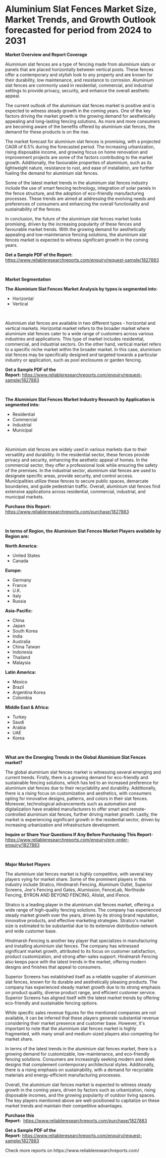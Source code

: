 <p><h1>Aluminium Slat Fences Market Size, Market Trends, and Growth Outlook forecasted for period from 2024 to 2031</h1></p><p><strong>Market Overview and Report Coverage</strong></p>
<p><p>Aluminium slat fences are a type of fencing made from aluminium slats or panels that are placed horizontally between vertical posts. These fences offer a contemporary and stylish look to any property and are known for their durability, low maintenance, and resistance to corrosion. Aluminium slat fences are commonly used in residential, commercial, and industrial settings to provide privacy, security, and enhance the overall aesthetic appeal.</p><p>The current outlook of the aluminium slat fences market is positive and is expected to witness steady growth in the coming years. One of the key factors driving the market growth is the growing demand for aesthetically appealing and long-lasting fencing solutions. As more and more consumers are becoming aware of the benefits offered by aluminium slat fences, the demand for these products is on the rise.</p><p>The market forecast for aluminium slat fences is promising, with a projected CAGR of 6.5% during the forecasted period. The increasing urbanization, rising disposable income, and growing focus on home renovation and improvement projects are some of the factors contributing to the market growth. Additionally, the favourable properties of aluminium, such as its lightweight nature, resistance to rust, and ease of installation, are further fueling the demand for aluminium slat fences.</p><p>Some of the latest market trends in the aluminium slat fences industry include the use of smart fencing technology, integration of solar panels in the fence structure, and the adoption of eco-friendly manufacturing processes. These trends are aimed at addressing the evolving needs and preferences of consumers and enhancing the overall functionality and sustainability of the fences.</p><p>In conclusion, the future of the aluminium slat fences market looks promising, driven by the increasing popularity of these fences and favourable market trends. With the growing demand for aesthetically appealing and low-maintenance fencing solutions, the aluminium slat fences market is expected to witness significant growth in the coming years.</p></p>
<p><strong>Get a Sample PDF of the Report:</strong> <a href="https://www.reliableresearchreports.com/enquiry/request-sample/1827883">https://www.reliableresearchreports.com/enquiry/request-sample/1827883</a></p>
<p>&nbsp;</p>
<p><strong>Market Segmentation</strong></p>
<p><strong>The Aluminium Slat Fences Market Analysis by types is segmented into:</strong></p>
<p><ul><li>Horizontal</li><li>Vertical</li></ul></p>
<p>&nbsp;</p>
<p><p>Aluminium slat fences are available in two different types - horizontal and vertical markets. Horizontal market refers to the broader market where aluminium slat fences cater to a wide range of customers across various industries and applications. This type of market includes residential, commercial, and industrial sectors. On the other hand, vertical market refers to a specific niche market within the broader market. In this case, aluminium slat fences may be specifically designed and targeted towards a particular industry or application, such as pool enclosures or garden fencing.</p></p>
<p><strong>Get a Sample PDF of the Report:</strong>&nbsp;<a href="https://www.reliableresearchreports.com/enquiry/request-sample/1827883">https://www.reliableresearchreports.com/enquiry/request-sample/1827883</a></p>
<p>&nbsp;</p>
<p><strong>The Aluminium Slat Fences Market Industry Research by Application is segmented into:</strong></p>
<p><ul><li>Residential</li><li>Commercial</li><li>Industrial</li><li>Municipal</li></ul></p>
<p>&nbsp;</p>
<p><p>Aluminium slat fences are widely used in various markets due to their versatility and durability. In the residential sector, these fences provide privacy and security, enhancing the aesthetic appeal of homes. In the commercial sector, they offer a professional look while ensuring the safety of the premises. In the industrial sector, aluminium slat fences are used to designate specific areas, provide security, and control access. Municipalities utilize these fences to secure public spaces, demarcate boundaries, and guide pedestrian traffic. Overall, aluminium slat fences find extensive applications across residential, commercial, industrial, and municipal markets.</p></p>
<p><strong>Purchase this Report:</strong>&nbsp; <a href="https://www.reliableresearchreports.com/purchase/1827883">https://www.reliableresearchreports.com/purchase/1827883</a></p>
<p>&nbsp;</p>
<p><strong>In terms of Region, the Aluminium Slat Fences Market Players available by Region are:</strong></p>
<p>
    <p> <strong> North America: </strong>
        <ul>
            <li>United States</li>
            <li>Canada</li>
        </ul>
        </p> 
    <p> <strong> Europe: </strong>
        <ul>
            <li>Germany</li>
            <li>France</li>
            <li>U.K.</li>
            <li>Italy</li>
            <li>Russia</li>
        </ul>
        </p> 
    <p> <strong> Asia-Pacific: </strong>
        <ul>
            <li>China</li>
            <li>Japan</li>
            <li>South Korea</li>
            <li>India</li>
            <li>Australia</li>
            <li>China Taiwan</li>
            <li>Indonesia</li>
            <li>Thailand</li>
            <li>Malaysia</li>
        </ul>
        </p> 
    <p> <strong> Latin America: </strong>
        <ul>
            <li>Mexico</li>
            <li>Brazil</li>
            <li>Argentina Korea</li>
            <li>Colombia</li>
        </ul>
        </p> 
    <p> <strong> Middle East & Africa: </strong>
        <ul>
            <li>Turkey</li>
            <li>Saudi</li>
            <li>Arabia</li>
            <li>UAE</li>
            <li>Korea</li>
        </ul>
    </p>
    </p>
<p>&nbsp;</p>
<p><strong>What are the Emerging Trends in the Global Aluminium Slat Fences market?</strong></p>
<p><p>The global aluminium slat fences market is witnessing several emerging and current trends. Firstly, there is a growing demand for eco-friendly and sustainable fencing solutions, which has led to an increased preference for aluminium slat fences due to their recyclability and durability. Additionally, there is a rising focus on customization and aesthetics, with consumers opting for innovative designs, patterns, and colors in their slat fences. Moreover, technological advancements such as automation and digitalization have enabled manufacturers to offer smart and remote-controlled aluminium slat fences, further driving market growth. Lastly, the market is experiencing significant growth in the residential sector, driven by increasing urbanization and infrastructure development.</p></p>
<p><strong>Inquire or Share Your Questions If Any Before Purchasing This Report</strong>- <a href="https://www.reliableresearchreports.com/enquiry/pre-order-enquiry/1827883">https://www.reliableresearchreports.com/enquiry/pre-order-enquiry/1827883</a></p>
<p>&nbsp;</p>
<p><strong>Major Market Players</strong></p>
<p><p>The aluminium slat fences market is highly competitive, with several key players vying for market share. Some of the prominent players in this industry include Stratco, Hindmarsh Fencing, Aluminum Outlet, Superior Screens, Joe's Fencing and Gates, Alumission, FenceLab, Northside Fencing, BYRON AND BEYOND FENCING, Alislat, and iFence.</p><p>Stratco is a leading player in the aluminium slat fences market, offering a wide range of high-quality fencing solutions. The company has experienced steady market growth over the years, driven by its strong brand reputation, innovative products, and effective marketing strategies. Stratco's market size is estimated to be substantial due to its extensive distribution network and wide customer base.</p><p>Hindmarsh Fencing is another key player that specializes in manufacturing and installing aluminium slat fences. The company has witnessed significant market growth, attributed to its focus on customer satisfaction, product customization, and strong after-sales support. Hindmarsh Fencing also keeps pace with the latest trends in the market, offering modern designs and finishes that appeal to consumers.</p><p>Superior Screens has established itself as a reliable supplier of aluminium slat fences, known for its durable and aesthetically pleasing products. The company has experienced steady market growth due to its strong emphasis on product quality, diverse product range, and efficient customer service. Superior Screens has aligned itself with the latest market trends by offering eco-friendly and sustainable fencing options.</p><p>While specific sales revenue figures for the mentioned companies are not available, it can be inferred that these players generate substantial revenue considering their market presence and customer base. However, it's important to note that the aluminium slat fences market is highly fragmented, with many small and medium-sized players also competing for market share.</p><p>In terms of the latest trends in the aluminium slat fences market, there is a growing demand for customizable, low-maintenance, and eco-friendly fencing solutions. Consumers are increasingly seeking modern and sleek designs that complement contemporary architectural styles. Additionally, there is a rising emphasis on sustainability, with a demand for recyclable materials and energy-efficient manufacturing processes.</p><p>Overall, the aluminium slat fences market is expected to witness steady growth in the coming years, driven by factors such as urbanization, rising disposable incomes, and the growing popularity of outdoor living spaces. The key players mentioned above are well-positioned to capitalize on these market trends and maintain their competitive advantages.</p></p>
<p><strong>Purchase this Report:</strong>&nbsp;&nbsp;<a href="https://www.reliableresearchreports.com/purchase/1827883">https://www.reliableresearchreports.com/purchase/1827883</a></p>
<p></p>
<p><strong>Get a Sample PDF of the Report:</strong>&nbsp;<a href="https://www.reliableresearchreports.com/enquiry/request-sample/1827883">https://www.reliableresearchreports.com/enquiry/request-sample/1827883</a></p>
<p>Check more reports on https://www.reliableresearchreports.com/</p>